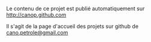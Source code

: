 Le contenu de ce projet est publié automatiquement sur http://canop.github.com

Il s'agit de la page d'accueil des projets sur github de cano.petrole@gmail.com

